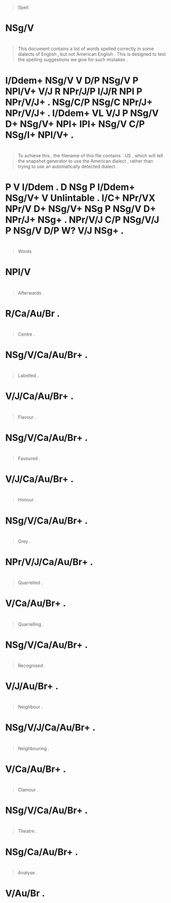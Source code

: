 > Spell
# NSg/V
>
#
> This    document contains a   list  of words  spelled correctly in      some  dialects of English  , but     not   American English  . This    is designed to test  the spelling suggestions we   give  for such   mistakes .
# I/Ddem+ NSg/V    V        D/P NSg/V P  NPl/V+ V/J     R         NPr/J/P I/J/R NPl      P  NPr/V/J+ . NSg/C/P NSg/C NPr/J+   NPr/V/J+ . I/Ddem+ VL V/J      P  NSg/V D+  NSg/V+   NPl+        IPl+ NSg/V C/P NSg/I+ NPl/V+   .
>
#
> To achieve this   , the filename of this    file   contains `.US       , which will   tell  the snapshot generator to use   the American dialect , rather  than trying  to use   an  automatically detected dialect .
# P  V       I/Ddem . D   NSg      P  I/Ddem+ NSg/V+ V        Unlintable . I/C+  NPr/VX NPr/V D+  NSg/V+   NSg       P  NSg/V D+  NPr/J+   NSg+    . NPr/V/J C/P  NSg/V/J P  NSg/V D/P W?            V/J      NSg+    .
>
#
> Words
# NPl/V
>
#
>
#
>
#
> Afterwards .
# R/Ca/Au/Br .
>
#
> Centre          .
# NSg/V/Ca/Au/Br+ .
>
#
> Labelled      .
# V/J/Ca/Au/Br+ .
>
#
> Flavour         .
# NSg/V/Ca/Au/Br+ .
>
#
> Favoured      .
# V/J/Ca/Au/Br+ .
>
#
> Honour          .
# NSg/V/Ca/Au/Br+ .
>
#
> Grey              .
# NPr/V/J/Ca/Au/Br+ .
>
#
> Quarrelled  .
# V/Ca/Au/Br+ .
>
#
> Quarrelling     .
# NSg/V/Ca/Au/Br+ .
>
#
> Recognised .
# V/J/Au/Br+ .
>
#
> Neighbour         .
# NSg/V/J/Ca/Au/Br+ .
>
#
> Neighbouring .
# V/Ca/Au/Br+  .
>
#
> Clamour         .
# NSg/V/Ca/Au/Br+ .
>
#
> Theatre       .
# NSg/Ca/Au/Br+ .
>
#
> Analyse .
# V/Au/Br .
